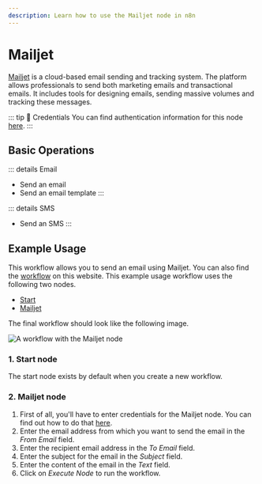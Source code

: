 ```yaml
---
description: Learn how to use the Mailjet node in n8n
---
```


# Mailjet

[Mailjet](https://www.mailjet.com/) is a cloud-based email sending and tracking system. The platform allows professionals to send both marketing emails and transactional emails. It includes tools for designing emails, sending massive volumes and tracking these messages.

::: tip 🔑 Credentials
You can find authentication information for this node [here](../../../credentials/Mailjet/README.md).
:::

## Basic Operations

::: details Email
- Send an email
- Send an email template
:::

::: details SMS
- Send an SMS
:::

## Example Usage

This workflow allows you to send an email using Mailjet. You can also find the [workflow](https://n8n.io/workflows/520) on this website. This example usage workflow uses the following two nodes.

- [Start](../../core-nodes/Start)
- [Mailjet]()

The final workflow should look like the following image.

![A workflow with the Mailjet node](./workflow.png)

### 1. Start node

The start node exists by default when you create a new workflow.

### 2. Mailjet node

1. First of all, you'll have to enter credentials for the Mailjet node. You can find out how to do that [here](../../../credentials/Mailjet/README.md).
2. Enter the email address from which you want to send the email in the *From Email* field.
3. Enter the recipient email address in the *To Email* field.
4. Enter the subject for the email in the *Subject* field.
5. Enter the content of the email in the *Text* field.
6. Click on *Execute Node* to run the workflow.
